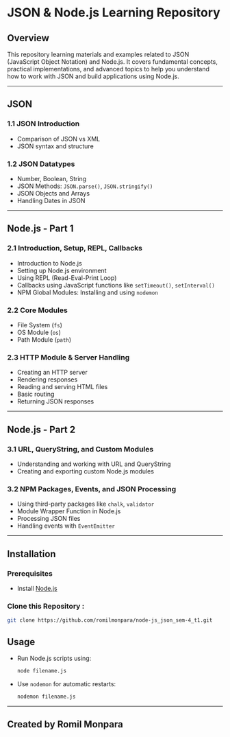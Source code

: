 # JSON & Node.js Learning Repository

## Overview

This repository learning materials and examples related to JSON (JavaScript Object Notation) and Node.js. It covers fundamental concepts, practical implementations, and advanced topics to help you understand how to work with JSON and build applications using Node.js.

---

## JSON

### 1.1 JSON Introduction

- Comparison of JSON vs XML
- JSON syntax and structure

### 1.2 JSON Datatypes

- Number, Boolean, String
- JSON Methods: `JSON.parse()`, `JSON.stringify()`
- JSON Objects and Arrays
- Handling Dates in JSON

---

## Node.js - Part 1

### 2.1 Introduction, Setup, REPL, Callbacks

- Introduction to Node.js
- Setting up Node.js environment
- Using REPL (Read-Eval-Print Loop)
- Callbacks using JavaScript functions like `setTimeout()`, `setInterval()`
- NPM Global Modules: Installing and using `nodemon`

### 2.2 Core Modules

- File System (`fs`)
- OS Module (`os`)
- Path Module (`path`)

### 2.3 HTTP Module & Server Handling

- Creating an HTTP server
- Rendering responses
- Reading and serving HTML files
- Basic routing
- Returning JSON responses

---

## Node.js - Part 2

### 3.1 URL, QueryString, and Custom Modules

- Understanding and working with URL and QueryString
- Creating and exporting custom Node.js modules

### 3.2 NPM Packages, Events, and JSON Processing

- Using third-party packages like `chalk`, `validator`
- Module Wrapper Function in Node.js
- Processing JSON files
- Handling events with `EventEmitter`

---

## Installation

### Prerequisites

- Install [Node.js](https://nodejs.org/)

### Clone this Repository :

   ```sh
   git clone https://github.com/romilmonpara/node-js_json_sem-4_t1.git
   ```

## Usage

- Run Node.js scripts using:
  ```sh
  node filename.js
  ```
- Use `nodemon` for automatic restarts:
  ```sh
  nodemon filename.js
  ```

---

## Created by Romil Monpara
